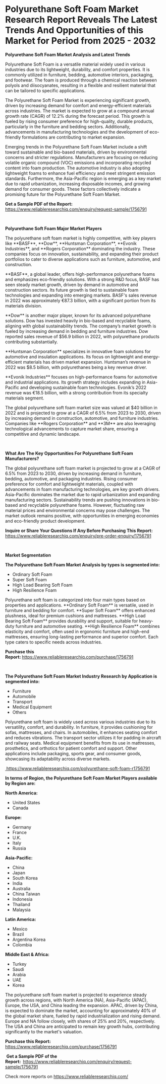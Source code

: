 <p><h1>Polyurethane Soft Foam Market Research Report Reveals The Latest Trends And Opportunities of this Market for Period from 2025 - 2032</h1></p><p><strong>Polyurethane Soft Foam Market Analysis and Latest Trends</strong></p>
<p><p>Polyurethane Soft Foam is a versatile material widely used in various industries due to its lightweight, durability, and comfort properties. It is commonly utilized in furniture, bedding, automotive interiors, packaging, and footwear. The foam is produced through a chemical reaction between polyols and diisocyanates, resulting in a flexible and resilient material that can be tailored to specific applications.</p><p>The Polyurethane Soft Foam Market is experiencing significant growth, driven by increasing demand for comfort and energy-efficient materials across industries. The market is expected to grow at a compound annual growth rate (CAGR) of 12.2% during the forecast period. This growth is fueled by rising consumer preference for high-quality, durable products, particularly in the furniture and bedding sectors. Additionally, advancements in manufacturing technologies and the development of eco-friendly formulations are contributing to market expansion.</p><p>Emerging trends in the Polyurethane Soft Foam Market include a shift toward sustainable and bio-based materials, driven by environmental concerns and stricter regulations. Manufacturers are focusing on reducing volatile organic compound (VOC) emissions and incorporating recycled content into foam production. The automotive industry is also adopting lightweight foams to enhance fuel efficiency and meet stringent emission standards. Furthermore, the Asia-Pacific region is emerging as a key market due to rapid urbanization, increasing disposable incomes, and growing demand for consumer goods. These factors collectively indicate a promising future for the Polyurethane Soft Foam Market.</p></p>
<p><strong>Get a Sample PDF of the Report:&nbsp;</strong> <a href="https://www.reliableresearchiq.com/enquiry/request-sample/1756791?utm_campaign=1720&utm_medium=2&utm_source=Github&utm_content=ia&utm_term=26012025&utm_id=polyurethane-soft-foam">https://www.reliableresearchiq.com/enquiry/request-sample/1756791</a></p>
<p>&nbsp;</p>
<p><strong>Polyurethane Soft Foam Major Market Players</strong></p>
<p><p>The polyurethane soft foam market is highly competitive, with key players like **BASF**, **Dow**, **Huntsman Corporation**, **Evonik Industries**, and **Rogers Corporation** dominating the industry. These companies focus on innovation, sustainability, and expanding their product portfolios to cater to diverse applications such as furniture, automotive, and construction.</p><p>**BASF**, a global leader, offers high-performance polyurethane foams and emphasizes eco-friendly solutions. With a strong R&D focus, BASF has seen steady market growth, driven by demand in automotive and construction sectors. Its future growth is tied to sustainable foam technologies and expanding into emerging markets. BASF's sales revenue in 2022 was approximately €87.3 billion, with a significant portion from its materials division.</p><p>**Dow** is another major player, known for its advanced polyurethane solutions. Dow has invested heavily in bio-based and recyclable foams, aligning with global sustainability trends. The company’s market growth is fueled by increasing demand in bedding and furniture industries. Dow reported sales revenue of $56.9 billion in 2022, with polyurethane products contributing substantially.</p><p>**Huntsman Corporation** specializes in innovative foam solutions for automotive and insulation applications. Its focus on lightweight and energy-efficient materials has driven market expansion. Huntsman’s revenue in 2022 was $8.5 billion, with polyurethanes being a key revenue driver.</p><p>**Evonik Industries** focuses on high-performance foams for automotive and industrial applications. Its growth strategy includes expanding in Asia-Pacific and developing sustainable foam technologies. Evonik’s 2022 revenue was €18.5 billion, with a strong contribution from its specialty materials segment.</p><p>The global polyurethane soft foam market size was valued at $40 billion in 2022 and is projected to grow at a CAGR of 6.5% from 2023 to 2030, driven by increasing demand in construction, automotive, and furniture industries. Companies like **Rogers Corporation** and **3M** are also leveraging technological advancements to capture market share, ensuring a competitive and dynamic landscape.</p></p>
<p>&nbsp;</p>
<p><strong>What Are The Key Opportunities For Polyurethane Soft Foam Manufacturers?</strong></p>
<p><p>The global polyurethane soft foam market is projected to grow at a CAGR of 6.5% from 2023 to 2030, driven by increasing demand in furniture, bedding, automotive, and packaging industries. Rising consumer preference for comfort and lightweight materials, coupled with advancements in foam manufacturing technologies, are key growth drivers. Asia-Pacific dominates the market due to rapid urbanization and expanding manufacturing sectors. Sustainability trends are pushing innovations in bio-based and recyclable polyurethane foams. However, fluctuating raw material prices and environmental concerns may pose challenges. The market outlook remains positive, with opportunities in emerging economies and eco-friendly product development.</p></p>
<p><strong>Inquire or Share Your Questions If Any Before Purchasing This Report:</strong> <a href="https://www.reliableresearchiq.com/enquiry/pre-order-enquiry/1756791?utm_campaign=1720&utm_medium=2&utm_source=Github&utm_content=ia&utm_term=26012025&utm_id=polyurethane-soft-foam">https://www.reliableresearchiq.com/enquiry/pre-order-enquiry/1756791</a></p>
<p>&nbsp;</p>
<p><strong>Market Segmentation</strong></p>
<p><strong>The Polyurethane Soft Foam Market Analysis by types is segmented into:</strong></p>
<p><ul><li>Ordinary Soft Foam</li><li>Super Soft Foam</li><li>High Load Bearing Soft Foam</li><li>High Resilience Foam</li></ul></p>
<p><p>Polyurethane soft foam is categorized into four main types based on properties and applications. **Ordinary Soft Foam** is versatile, used in furniture and bedding for comfort. **Super Soft Foam** offers enhanced plushness, ideal for premium cushions and mattresses. **High Load Bearing Soft Foam** provides durability and support, suitable for heavy-duty furniture and automotive seating. **High Resilience Foam** combines elasticity and comfort, often used in ergonomic furniture and high-end mattresses, ensuring long-lasting performance and superior comfort. Each type caters to specific needs across industries.</p></p>
<p><strong>Purchase this Report:&nbsp;</strong><a href="https://www.reliableresearchiq.com/purchase/1756791?utm_campaign=1720&utm_medium=2&utm_source=Github&utm_content=ia&utm_term=26012025&utm_id=polyurethane-soft-foam">https://www.reliableresearchiq.com/purchase/1756791</a></p>
<p>&nbsp;</p>
<p><strong>The Polyurethane Soft Foam Market Industry Research by Application is segmented into:</strong></p>
<p><ul><li>Furniture</li><li>Automobile</li><li>Transport</li><li>Medical Equipment</li><li>Others</li></ul></p>
<p><p>Polyurethane soft foam is widely used across various industries due to its versatility, comfort, and durability. In furniture, it provides cushioning for sofas, mattresses, and chairs. In automobiles, it enhances seating comfort and reduces vibrations. The transport sector utilizes it for padding in aircraft and railway seats. Medical equipment benefits from its use in mattresses, prosthetics, and orthotics for patient comfort and support. Other applications include packaging, sports gear, and consumer goods, showcasing its adaptability across diverse markets.</p></p>
<p><a href="https://www.reliableresearchiq.com/polyurethane-soft-foam-r1756791?utm_campaign=1720&utm_medium=2&utm_source=Github&utm_content=ia&utm_term=26012025&utm_id=polyurethane-soft-foam">&nbsp;https://www.reliableresearchiq.com/polyurethane-soft-foam-r1756791</a></p>
<p><strong>In terms of Region, the Polyurethane Soft Foam Market Players available by Region are:</strong></p>
<p>
    <p> <strong> North America: </strong>
        <ul>
            <li>United States</li>
            <li>Canada</li>
        </ul>
        </p> 
    <p> <strong> Europe: </strong>
        <ul>
            <li>Germany</li>
            <li>France</li>
            <li>U.K.</li>
            <li>Italy</li>
            <li>Russia</li>
        </ul>
        </p> 
    <p> <strong> Asia-Pacific: </strong>
        <ul>
            <li>China</li>
            <li>Japan</li>
            <li>South Korea</li>
            <li>India</li>
            <li>Australia</li>
            <li>China Taiwan</li>
            <li>Indonesia</li>
            <li>Thailand</li>
            <li>Malaysia</li>
        </ul>
        </p> 
    <p> <strong> Latin America: </strong>
        <ul>
            <li>Mexico</li>
            <li>Brazil</li>
            <li>Argentina Korea</li>
            <li>Colombia</li>
        </ul>
        </p> 
    <p> <strong> Middle East & Africa: </strong>
        <ul>
            <li>Turkey</li>
            <li>Saudi</li>
            <li>Arabia</li>
            <li>UAE</li>
            <li>Korea</li>
        </ul>
    </p>
    </p>
<p><p>The polyurethane soft foam market is projected to experience steady growth across regions, with North America (NA), Asia-Pacific (APAC), Europe, the USA, and China leading the expansion. APAC, driven by China, is expected to dominate the market, accounting for approximately 40% of the global market share, fueled by rapid industrialization and rising demand. Europe and NA follow closely, with shares of 25% and 20%, respectively. The USA and China are anticipated to remain key growth hubs, contributing significantly to the market's valuation.</p></p>
<p><strong>Purchase this Report: </strong><a href="https://www.reliableresearchiq.com/purchase/1756791?utm_campaign=1720&utm_medium=2&utm_source=Github&utm_content=ia&utm_term=26012025&utm_id=polyurethane-soft-foam">https://www.reliableresearchiq.com/purchase/1756791</a></p>
<p>&nbsp;<strong>Get a Sample PDF of the Report:&nbsp;&nbsp;</strong><a href="https://www.reliableresearchiq.com/enquiry/request-sample/1756791?utm_campaign=1720&utm_medium=2&utm_source=Github&utm_content=ia&utm_term=26012025&utm_id=polyurethane-soft-foam">https://www.reliableresearchiq.com/enquiry/request-sample/1756791</a></p>
<p><strong></strong></p>
<p>Check more reports on <a href="https://www.reliableresearchiq.com/?utm_campaign=1720&utm_medium=2&utm_source=Github&utm_content=ia&utm_term=26012025&utm_id=polyurethane-soft-foam">https://www.reliableresearchiq.com/</a></p>